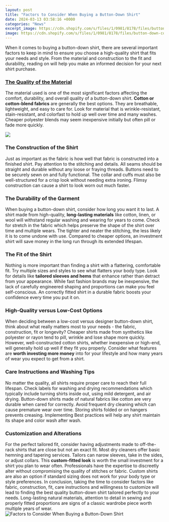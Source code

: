 ```yaml
---
layout: post
title: "Factors to Consider When Buying a Button-Down Shirt"
date: 2024-03-13 03:58:16 +0000
categories: "News"
excerpt_image: https://cdn.shopify.com/s/files/1/0981/8178/files/button-down-collar-shirt-with-buttons-done-up.jpg?v=1604527573
image: https://cdn.shopify.com/s/files/1/0981/8178/files/button-down-collar-shirt-with-buttons-done-up.jpg?v=1604527573
---
```


When it comes to buying a button-down shirt, there are several important factors to keep in mind to ensure you choose a high-quality shirt that fits your needs and style. From the material and construction to the fit and durability, reading on will help you make an informed decision for your next shirt purchase.
### [The Quality of the Material](https://store.fi.io.vn/xmas-holiday-party-this-is-my-bernard-dog-christmas-pajama-2)
The material used is one of the most significant factors affecting the comfort, durability, and overall quality of a button-down shirt. **Cotton or cotton-blend fabrics** are generally the best options. They are breathable, lightweight, and easy to care for. Look for material that is wrinkle-resistant, stain-resistant, and colorfast to hold up well over time and many washes. Cheaper polyester blends may seem inexpensive initially but often pill or fade more quickly.

![](https://www.autostraddle.com/wp-content/uploads/2018/01/buttondownshirts-chart.jpg?resize=638%2C1075)
### **The Construction of the Shirt** 
Just as important as the fabric is how well that fabric is constructed into a finished shirt. Pay attention to the stitching and details. All seams should be straight and durable without any loose or fraying threads. Buttons need to be securely sewn on and fully functional. The collar and cuffs must also be well-structured for a crisp look without needing extra ironing. Flimsy construction can cause a shirt to look worn out much faster.
### **The Durability of the Garment**
When buying a button-down shirt, consider how long you want it to last. A shirt made from high-quality, **long-lasting materials** like cotton, linen, or wool will withstand regular washing and wearing for years to come. Check for stretch in the fabric which helps preserve the shape of the shirt over time and multiple wears. The tighter and neater the stitching, the less likely it is to come undone with use. Compared to cheaper options, an investment shirt will save money in the long run through its extended lifespan.
### **The Fit of the Shirt** 
Nothing is more important than finding a shirt with a flattering, comfortable fit. Try multiple sizes and styles to see what flatters your body type. Look for details like **tailored sleeves and hems** that enhance rather than detract from your appearance. While fast fashion brands may be inexpensive, the lack of carefully engineered shaping and proportions can make you feel self-conscious. An correctly fitted shirt in a durable fabric boosts your confidence every time you put it on.
### **High-Quality versus Low-Cost Options**
When deciding between a low-cost versus designer button-down shirt, think about what really matters most to your needs - the fabric, construction, fit or longevity? Cheaper shirts made from synthetics like polyester or rayon tend to pill, wrinkle and lose shape more quickly. However, well-constructed cotton shirts, whether inexpensive or high-end, will generally hold up well if they fit you properly. Consider what features are **worth investing more money** into for your lifestyle and how many years of wear you expect to get from a shirt.
### **Care Instructions and Washing Tips**
No matter the quality, all shirts require proper care to reach their full lifespan. Check labels for washing and drying recommendations which typically include turning shirts inside out, using mild detergent, and air drying. Button-down shirts made of natural fabrics like cotton are very durable when cared for correctly. Avoid frequent dry cleaning which can cause premature wear over time. Storing shirts folded or on hangers prevents creasing. Implementing Best practices will help any shirt maintain its shape and color wash after wash.
### **Customization and Alterations** 
For the perfect tailored fit, consider having adjustments made to off-the-rack shirts that are close but not an exact fit. Most dry cleaners offer basic hemning and tapering services. Tailors can narow sleeves, take in the sides, or adjust collars. This **custom-fitted look** is worth the small investment for a shirt you plan to wear often. Professionals have the expertise to discreetly alter without compromising the quality of stitches or fabric. Custom shirts are also an option if standard sizing does not work for your body type or style preferences.
In conclusion, taking the time to consider factors like fabric, construction, fit, care instructions and willingness to customize will lead to finding the best quality button-down shirt tailored perfectly to your needs. Long-lasting natural materials, attention to detail in sewing and properly fitted proportions are signs of a classic wardrobe piece worth multiple years of wear.
![Factors to Consider When Buying a Button-Down Shirt](https://cdn.shopify.com/s/files/1/0981/8178/files/button-down-collar-shirt-with-buttons-done-up.jpg?v=1604527573)